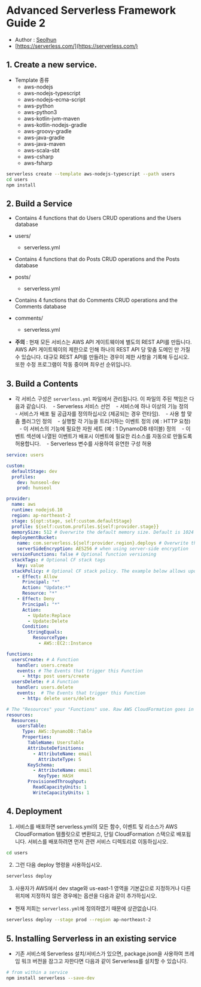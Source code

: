 # Advanced Serverless Framework Guide 2
- Author : [Seolhun](https//github.com/seolhun)
- [https://serverless.com/](https://serverless.com/)

## 1. Create a new service.
- Template 종류
  - aws-nodejs
  - aws-nodejs-typescript
  - aws-nodejs-ecma-script
  - aws-python
  - aws-python3
  - aws-kotlin-jvm-maven
  - aws-kotlin-nodejs-gradle
  - aws-groovy-gradle
  - aws-java-gradle
  - aws-java-maven
  - aws-scala-sbt
  - aws-csharp
  - aws-fsharp
```Bash
serverless create --template aws-nodejs-typescript --path users
cd users
npm install
```

## 2. Build a Service
- Contains 4 functions that do Users CRUD operations and the Users database
- users/
	- serverless.yml 

- Contains 4 functions that do Posts CRUD operations and the Posts database
- posts/
	- serverless.yml 

- Contains 4 functions that do Comments CRUD operations and the Comments database
- comments/
	- serverless.yml 

- **주의** : 현재 모든 서비스는 AWS API 게이트웨이에 별도의 REST API를 만듭니다. AWS API 게이트웨이의 제한으로 인해 하나의 REST API 당 맞춤 도메인 만 가질 수 있습니다. 대규모 REST API를 만들려는 경우이 제한 사항을 기록해 두십시오. 또한 수정 프로그램이 작동 중이며 최우선 순위입니다.

## 3. Build a Contents
- 각 서비스 구성은 `serverless.yml` 파일에서 관리됩니다. 이 파일의 주된 책임은 다음과 같습니다.
   - Serverless 서비스 선언
   - 서비스에 하나 이상의 기능 정의
   - 서비스가 배포 될 공급자를 정의하십시오 (제공되는 경우 런타임).
   - 사용 할 맞춤 플러그인 정의
   - 실행할 각 기능을 트리거하는 이벤트 정의 (예 : HTTP 요청)
   - 이 서비스의 기능에 필요한 자원 세트 (예 : 1 DynamoDB 테이블) 정의
   - 이벤트 섹션에 나열된 이벤트가 배포시 이벤트에 필요한 리소스를 자동으로 만들도록 허용합니다.
   - Serverless 변수를 사용하여 유연한 구성 허용
```yml
service: users

custom:
  defaultStage: dev
  profiles:
    dev: hunseol-dev
    prod: hunseol

provider:
  name: aws
  runtime: nodejs6.10
  region: ap-northeast-2
  stage: ${opt:stage, self:custom.defaultStage}
  profile: ${self:custom.profiles.${self:provider.stage}}
  memorySize: 512 # Overwrite the default memory size. Default is 1024
  deploymentBucket:
    name: com.serverless.${self:provider.region}.deploys # Overwrite the default deployment bucket
    serverSideEncryption: AES256 # when using server-side encryption
  versionFunctions: false # Optional function versioning
  stackTags: # Optional CF stack tags
    key: value
  stackPolicy: # Optional CF stack policy. The example below allows updates to all resources except deleting/replacing EC2 instances (use with caution!)
    - Effect: Allow
      Principal: "*"
      Action: "Update:*"
      Resource: "*"
    - Effect: Deny
      Principal: "*"
      Action:
        - Update:Replace
        - Update:Delete
      Condition:
        StringEquals:
          ResourceType:
            - AWS::EC2::Instance

functions:
  usersCreate: # A Function
    handler: users.create
    events: # The Events that trigger this Function
      - http: post users/create
  usersDelete: # A Function
    handler: users.delete
    events:  # The Events that trigger this Function
      - http: delete users/delete

# The "Resources" your "Functions" use. Raw AWS CloudFormation goes in here.
resources:
  Resources:
    usersTable:
      Type: AWS::DynamoDB::Table
      Properties:
        TableName: UsersTable
        AttributeDefinitions:
          - AttributeName: email
            AttributeType: S
        KeySchema:
          - AttributeName: email
            KeyType: HASH
        ProvisionedThroughput:
          ReadCapacityUnits: 1
          WriteCapacityUnits: 1
```

## 4. Deployment 
1. 서비스를 배포하면 serverless.yml의 모든 함수, 이벤트 및 리소스가 AWS CloudFormation 템플릿으로 변환되고, 단일 CloudFormation 스택으로 배포됩니다. 서비스를 배포하려면 먼저 관련 서비스 디렉토리로 이동하십시오.
```bash
cd users
```
2. 그런 다음 deploy 명령을 사용하십시오.
```bash
serverless deploy
```
3. 사용자가 AWS에서 dev stage와 us-east-1 영역을 기본값으로 지정하거나 다른 위치에 지정하지 않은 경우에는 옵션을 다음과 같이 추가하십시오.
- 현재 저희는 `serverless.yml`에 정의하였기 때문에 상관없습니다.
```bash
serverless deploy --stage prod --region ap-northeast-2
```

## 5. Installing Serverless in an existing service
- 기존 서비스에 Serverless 설치/서비스가 있으면, package.json을 사용하여 프레임 워크 버전을 잠그고 자한다면 다음과 같이 Serverless를 설치할 수 있습니다.
```bash
# from within a service
npm install serverless --save-dev
```